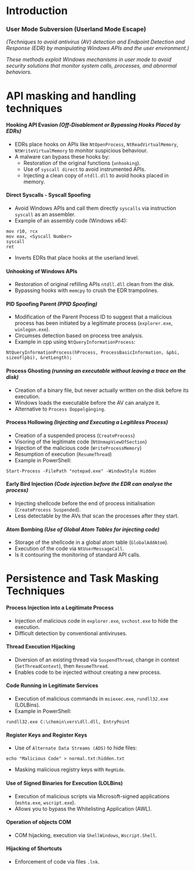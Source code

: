 # Introduction
### User Mode Subversion (Userland Mode Escape)
*(Techniques to avoid antivirus (AV) detection and Endpoint Detection and Response (EDR) by manipulating Windows APIs and the user environment.)*

*These methods exploit Windows mechanisms in user mode to avoid security solutions that monitor system calls, processes, and abnormal behaviors.*

# API masking and handling techniques
#### Hooking API Evasion *(Off-Disablement or Bypassing Hooks Placed by EDRs)*
- EDRs place hooks on APIs like ```NtOpenProcess```, ```NtReadVirtualMemory```, ```NtWriteVirtualMemory``` to monitor suspicious behaviour.
- A malware can bypass these hooks by:
  - Restoration of the original functions (```unhooking```).
  - Use of ```syscall direct``` to avoid instrumented APIs.
  - Injecting a clean copy of ```ntdll.dll``` to avoid hooks placed in memory.

#### Direct Syscalls - Syscall Spoofing
- Avoid Windows APIs and call them directly ```syscalls``` via instruction ```syscall``` as an assembler.
- Example of an assembly code (Windows x64):
```
mov r10, rcx
mov eax, <Syscall Number>
syscall
ret
```
- Inverts EDRs that place hooks at the userland level.
#### Unhooking of Windows APIs
- Restoration of original refilling APIs ```ntdll.dll``` clean from the disk.
- Bypassing hooks with ```memcpy``` to crush the EDR trampolines.

#### PID Spoofing Parent *(PPID Spoofing)*
- Modification of the Parent Process ID to suggest that a malicious process has been initiated by a legitimate process (```explorer.exe```, ```winlogon.exe```).
- Circumses detection based on process tree analysis.
- Example in cpp using ```NtQueryInformationProcess```:
```
NtQueryInformationProcess(hProcess, ProcessBasicInformation, &pbi, sizeof(pbi), &retLength);
```
#### Process Ghosting *(running an executable without leaving a trace on the disk)*
- Creation of a binary file, but never actually written on the disk before its execution.
- Windows loads the executable before the AV can analyze it.
- Alternative to ```Process Doppelgänging```.

#### Process Hollowing *(Injecting and Executing a Legitiless Process)*
- Creation of a suspended process (```CreateProcess```)
- Visoring of the legitimate code (```NtUnmapViewOfSection```)
- Injection of the malicious code (```WriteProcessMemory```)
- Resumption of execution (```ResumeThread```)
- Example in PowerShell:
```
Start-Process -FilePath "notepad.exe" -WindowStyle Hidden
```

#### Early Bird Injection *(Code injection before the EDR can analyse the process)*
- Injecting shellcode before the end of process initialisation (```CreateProcess Suspended```).
- Less detectable by the AVs that scan the processes after they start.

#### Atom Bombing *(Use of Global Atom Tables for injecting code)*
- Storage of the shellcode in a global atom table (```GlobalAddAtom```).
- Execution of the code via ```NtUserMessageCall```.
- Is it contouring the monitoring of standard API calls.

# Persistence and Task Masking Techniques
#### Process Injection into a Legitimate Process
- Injection of malicious code in ```explorer.exe```, ```svchost.exe``` to hide the execution.
- Difficult detection by conventional antiviruses.

#### Thread Execution Hijacking
- Diversion of an existing thread via ```SuspendThread```, change in context (```SetThreadContext```), then ```ResumeThread```.
- Enables code to be injected without creating a new process.

#### Code Running in Legitimate Services
- Execution of malicious commands in ```msiexec.exe```, ```rundll32.exe``` (LOLBins).
- Example in PowerShell:
```
rundll32.exe C:\chemin\vers\dll.dll, EntryPoint
```

#### Register Keys and Register Keys
- Use of ```Alternate Data Streams (ADS)``` to hide files:
```
echo "Malicious Code" > normal.txt:hidden.txt
```
- Masking malicious registry keys with ```RegHide```.

#### Use of Signed Binaries for Execution (LOLBins)
- Execution of malicious scripts via Microsoft-signed applications (```mshta.exe```, ```wscript.exe```).
- Allows you to bypass the Whitelisting Application (AWL).

#### Operation of objects COM
- COM hijacking, execution via ```ShellWindows```, ```Wscript.Shell```.

#### Hijacking of Shortcuts
- Enforcement of code via files ```.lnk```.
















